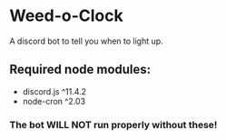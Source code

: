 # Weed-o-Clock

A discord bot to tell you when to light up.

## Required node modules:
 
* discord.js ^11.4.2
* node-cron ^2.03

### The bot WILL NOT run properly without these!
